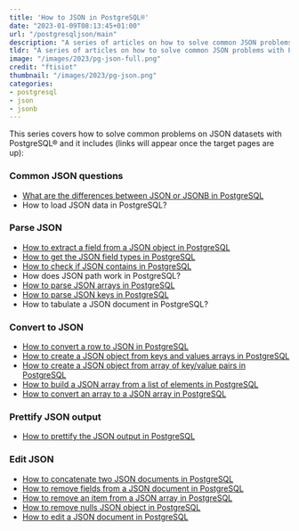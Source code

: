 ```yaml
---
title: 'How to JSON in PostgreSQL®'
date: "2023-01-09T08:13:45+01:00"
url: "/postgresqljson/main"
description: "A series of articles on how to solve common JSON problems with PostgreSQL®"
tldr: "A series of articles on how to solve common JSON problems with PostgreSQL®"
image: "/images/2023/pg-json-full.png"
credit: "ftisiot"
thumbnail: "/images/2023/pg-json.png"
categories:
- postgresql
- json
- jsonb
---
```


This series covers how to solve common problems on JSON datasets with PostgreSQL® and it includes (links will appear once the target pages are up):

<!--more-->

### Common JSON questions

* [What are the differences between JSON or JSONB in PostgreSQL](/postgresqljson/what-are-the-differences-json-jsonb-postgresql)
* How to load JSON data in PostgreSQL?

### Parse JSON

* [How to extract a field from a JSON object in PostgreSQL](/postgresqljson/how-to-extract-field-from-json-postgresql)
* [How to get the JSON field types in PostgreSQL](/postgresqljson/how-to-get-json-field-types-postgresql)
* [How to check if JSON contains in PostgreSQL](/postgresqljson/how-to-check-JSON-contains-postgresql)
* How does JSON path work in PostgreSQL?
* [How to parse JSON arrays in PostgreSQL](/postgresqljson/how-to-parse-json-arrays-in-postgresql)
* [How to parse JSON keys in PostgreSQL](/postgresqljson/how-to-parse-json-keys-postgresql)
* How to tabulate a JSON document in PostgreSQL?

### Convert to JSON

* [How to convert a row to JSON in PostgreSQL](/postgresqljson/how-to-convert-table-row-json-postgresql)
* [How to create a JSON object from keys and values arrays in PostgreSQL](/postgresqljson/howto-create-json-from-keys-and-values-arrays-postgresql)
* [How to create a JSON object from array of key/value pairs in PostgreSQL](/postgresqljson/howto-create-json-from-array-key-value-pairs-postgresql)
* [How to build a JSON array from a list of elements in PostgreSQL](/postgresqljson/how-to-build-json-array-from-elements-postgresql)
* [How to convert an array to a JSON array in PostgreSQL](/postgresqljson/howto-convert-array-to-json-array-postgresql)

### Prettify JSON output

* [How to prettify the JSON output in PostgreSQL](/postgresqljson/how-to-prettify-json-output-in-postgresql)

### Edit JSON

* [How to concatenate two JSON documents in PostgreSQL](/postgresqljson/how-to-concatenate-two-json-docs-postgresql)
* [How to remove fields from a JSON document in PostgreSQL](/postgresqljson/how-to-remove-fields-from-json-postgresql)
* [How to remove an item from a JSON array in PostgreSQL](/postgresqljson/how-to-remove-items-from-json-array-postgresql)
* [How to remove nulls JSON object in PostgreSQL](/postgresqljson/how-to-remove-nulls-from-json-postgresql)
* [How to edit a JSON document in PostgreSQL](/postgresqljson/how-to-edit-json-postgresql)
